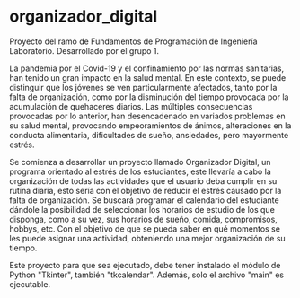 # organizador_digital
Proyecto del ramo de Fundamentos de Programación de Ingeniería Laboratorio.
Desarrollado por el grupo 1.

La pandemia por el Covid-19 y el confinamiento por las normas sanitarias, han tenido un 
gran impacto en la salud mental. En este contexto, se puede distinguir que los jóvenes 
se ven particularmente afectados, tanto por la falta de organización, como por la 
disminución del tiempo provocada por la acumulación de quehaceres diarios. Las múltiples 
consecuencias provocadas por lo anterior, han desencadenado en variados problemas en su 
salud mental, provocando empeoramientos de ánimos, alteraciones en la conducta 
alimentaria, dificultades de sueño, ansiedades, pero mayormente estrés. 

Se comienza a desarrollar un proyecto llamado Organizador Digital, un programa orientado 
al estrés de los estudiantes, este llevaría a cabo la organización de todas las 
actividades que el usuario deba cumplir en su rutina diaria, esto sería con el objetivo 
de reducir el estrés causado por la falta de organización. Se buscará programar el 
calendario del estudiante dándole la posibilidad de  seleccionar los horarios de estudio 
de los que disponga, como a su vez, sus horarios de sueño, comida, compromisos, hobbys, 
etc. Con el objetivo de que se pueda saber en qué momentos se les puede asignar una 
actividad, obteniendo una mejor organización de su tiempo.

Este proyecto para que sea ejecutado, debe tener instalado el módulo de Python "Tkinter",
también "tkcalendar". Además, solo el archivo "main" es ejecutable.
